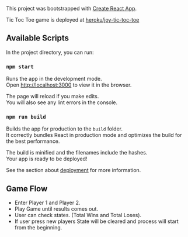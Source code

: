 This project was bootstrapped with [Create React App](https://github.com/facebookincubator/create-react-app).

Tic Toc Toe game is deployed at [heroku/joy-tic-toc-toe](https://joy-tic-toc-toe.herokuapp.com/)

## Available Scripts

In the project directory, you can run:

### `npm start`

Runs the app in the development mode.<br>
Open [http://localhost:3000](http://localhost:3000) to view it in the browser.

The page will reload if you make edits.<br>
You will also see any lint errors in the console.

### `npm run build`

Builds the app for production to the `build` folder.<br>
It correctly bundles React in production mode and optimizes the build for the best performance.

The build is minified and the filenames include the hashes.<br>
Your app is ready to be deployed!

See the section about [deployment](#deployment) for more information.

## Game Flow

* Enter Player 1 and Player 2.
* Play Game until results comes out.
* User can check states. (Total Wins and Total Loses).
* If user press new players State will be cleared and process will start from the beginning.



